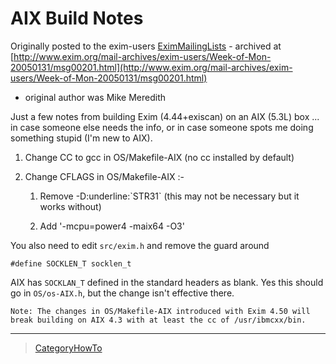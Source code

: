 AIX Build Notes
===============

Originally posted to the exim-users
[EximMailingLists](EximMailingLists) - archived at
[http://www.exim.org/mail-archives/exim-users/Week-of-Mon-20050131/msg00201.html](http://www.exim.org/mail-archives/exim-users/Week-of-Mon-20050131/msg00201.html)
- original author was Mike Meredith

Just a few notes from building Exim (4.44+exiscan) on an AIX (5.3L) box
... in case someone else needs the info, or in case someone spots me
doing something stupid (I'm new to AIX).

1.  Change CC to gcc in OS/Makefile-AIX (no cc installed by default)

2.  Change CFLAGS in OS/Makefile-AIX :-

    1.  Remove -D:underline:\`STR31\` (this may not be necessary but it
        works without)

    2.  Add '-mcpu=power4 -maix64 -O3'

You also need to edit `src/exim.h` and remove the guard around

    #define SOCKLEN_T socklen_t

AIX has `SOCKLAN_T` defined in the standard headers as blank. Yes this
should go in `OS/os-AIX.h`, but the change isn't effective there.

    Note: The changes in OS/Makefile-AIX introduced with Exim 4.50 will break building on AIX 4.3 with at least the cc of /usr/ibmcxx/bin.

* * * * *

> [CategoryHowTo](CategoryHowTo)
